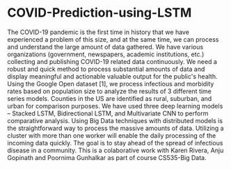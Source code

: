 # COVID-Prediction-using-LSTM
The COVID-19 pandemic is the first time in history that we have experienced a problem of this size, and at the same time, we can process and understand the large amount of data gathered. We have various organizations (government, newspapers, academic institutions, etc.) collecting and publishing COVID-19 related data continuously. We need a robust and quick method to process substantial amounts of data and display meaningful and actionable valuable output for the public's health.
Using the Google Open dataset [1], we process infectious and morbidity rates based on population size to analyze the results of 3 different time series models. Counties in the US are identified as rural, suburban, and urban for comparison purposes. We have used three deep learning models – Stacked LSTM, Bidirectional LSTM, and Multivariate CNN to perform comparative analysis. Using Big Data techniques with distributed models is the straightforward way to process the massive amounts of data. Utilizing a cluster with more than one worker will enable the daily processing of the incoming data quickly. The goal is to stay ahead of the spread of infectious disease in a community. This is a colaborative work with Karen Rivera, Anju Gopinath and Poornima Gunhalkar as part of course CS535-Big Data.
